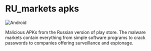 # RU_markets apks
![Android](https://img.shields.io/badge/Android-3DDC84?style=for-the-badge&logo=android&logoColor=white)

Malicious APKs from the Russian version of play store. The malware markets contain everything from simple software programs to crack passwords to companies offering surveillance and espionage.
